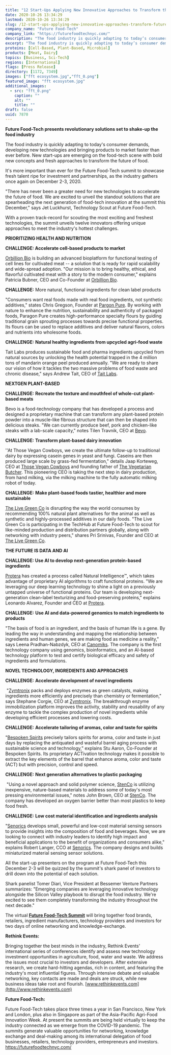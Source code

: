 ```yaml
---
title: "12 Start-Ups Applying New Innovative Approaches to Transform the Future of Food"
date: 2020-10-26 13:34:29
lastmod: 2020-10-26 13:34:29
slug: /12-start-ups-applying-new-innovative-approaches-transform-future-food
company_name: "Future Food-Tech"
company_link: "https://futurefoodtechnyc.com/"
description: "The food industry is quickly adapting to today’s consumer demands, developing new technologies and bringing products to market faster than ever before. New start-ups are emerging on the food-tech scene with bold new concepts and fresh approaches to transform the future of food. It’s more important than ever for the Future Food-Tech summit to showcase fresh talent ripe for investment and partnerships, as the industry gathers once again on December 2-3, 2020. With a proven track-record for scouting the most exciting and freshest technologies, the summit unveils twelve innovators offering unique approaches to meet the industry’s hottest challenges."
excerpt: "The food industry is quickly adapting to today’s consumer demands, developing new technologies and bringing products to market faster than ever before. New start-ups are emerging on the food-tech scene with bold new concepts and fresh approaches to transform the future of food. It’s more important than ever for the Future Food-Tech summit to showcase fresh talent ripe for investment and partnerships, as the industry gathers once again on December 2-3, 2020. With a proven track-record for scouting the most exciting and freshest technologies, the summit unveils twelve innovators offering unique approaches to meet the industry’s hottest challenges."
proteins: [Cell-Based, Plant-Based, Microbial]
products: [Meat, Dairy]
topics: [Business, Sci-Tech]
regions: [International]
flags: [Press Release]
directory: [1172, 7349]
images: ["fft ecosystem.jpg","fft_0.png"]
featured_image: "fft ecosystem.jpg"
additional_images:
  - src: "fft_0.png"
    caption: ""
    alt: ""
    title: ""
draft: false
uuid: 7870
---
```

**Future Food-Tech presents revolutionary solutions set to shake-up the
food industry**

The food industry is quickly adapting to today's consumer demands,
developing new technologies and bringing products to market faster than
ever before. New start-ups are emerging on the food-tech scene with bold
new concepts and fresh approaches to transform the future of food.

It's more important than ever for the Future Food-Tech summit to
showcase fresh talent ripe for investment and partnerships, as the
industry gathers once again on December 2-3, 2020.

"There has never been a greater need for new technologies to accelerate
the future of food. We are excited to unveil the standout solutions that
are spearheading the next generation of food-tech innovation at the
summit this December," says Jet Luckhurst, Technology Scout at Future
Food-Tech.

With a proven track-record for scouting the most exciting and freshest
technologies, the summit unveils twelve innovators offering unique
approaches to meet the industry's hottest challenges.

**PRIORITIZING HEALTH AND NUTRITION**

**CHALLENGE: Accelerate cell-based products to market**

[Orbillion Bio](https://www.orbillion.com/) is building an advanced
bioplatform for functional testing of cell lines for cultivated meat --
a solution that is ready for rapid scalability and wide-spread adoption.
"Our mission is to bring healthy, ethical, and flavorful cultivated meat
with a story to the modern consumer," explains Patricia Bubner, CEO and
Co-Founder at [Orbillion Bio](https://www.orbillion.com/).

**CHALLENGE:** More natural, functional ingredients for clean label
products

"Consumers want real foods made with real food ingredients, not
synthetic additives," states Chris Gregson, Founder at [Pargon
Pure](http://paragonpure.com/). By working *with* nature to enhance the
nutrition, sustainability and authenticity of packaged foods, Paragon
Pure creates high-performance specialty flours by guiding traditional
grain sprouting processes towards precise functional properties. Its
flours can be used to replace additives and deliver natural flavors,
colors and nutrients into wholesome foods.

**CHALLENGE:** **Natural healthy ingredients from upcycled agri-food
waste**

Tait Labs produces sustainable food and pharma ingredients upcycled from
natural sources by unlocking the health potential trapped in the 4
million tons of mandarin orange peel produced annually. "We are ready to
share our vision of how it tackles the two massive problems of food
waste and chronic disease," says Andrew Tait, CEO of [Tait
Labs](https://herring-eagle-mm93.squarespace.com/).

**NEXTGEN PLANT-BASED**

**CHALLENGE:** **Recreate the texture and mouthfeel of whole-cut
plant-based meats**

Bevo is a food-technology company that has developed a process and
designed a proprietary machine that can transform any plant-based
protein powder into a muscle-like fibrous structure that can then be
shaped into delicious steaks. "We can currently produce beef, pork and
chicken-like steaks with a lab-scale capacity," notes Tilen Travnik, CEO
at [Bevo](https://www.linkedin.com/company/bevo-tech/).

**CHALLENGE:** **Transform plant-based dairy innovation**

\'\'At Those Vegan Cowboys, we create the ultimate follow-up to
traditional dairy by expressing casein genes in yeast and fungi. Caseins
are then produced large scale by grass-fed fermentation," details Jaap
Korteweg, CEO at [Those Vegan Cowboys](https://thosevegancowboys.com/)
and founding father of [The Vegetarian
Butcher](https://www.thevegetarianbutcher.com/). This pioneering CEO is
taking the next step in dairy production, from hand milking, via the
milking machine to the fully automatic milking robot of today.

**CHALLENGE:** **Make plant-based foods tastier, healthier and more
sustainable**

[The Live Green Co](https://www.thelivegreenco.com/) is disrupting the
way the world consumes by recommending 100% natural plant alternatives
for the animal as well as synthetic and highly-processed additives in
our daily foods. "The Live Green Co is participating in the TechHub at
Future Food-Tech to scout for like-minded production and distribution
partners globally, along with networking with industry peers," shares
Pri Srinivas, Founder and CEO at [The Live Green
Co](https://www.thelivegreenco.com/).

**THE FUTURE IS DATA AND AI**

**CHALLENGE: Use AI to develop next-generation protein-based
ingredients**

[Protera](https://www.proterabio.com/) has created a process called
Natural Intelligence™, which takes advantage of proprietary AI
algorithms to craft functional proteins. \"We are leveraging our deep
learning technology to shine a light on a previously untapped universe
of functional proteins. Our team is developing next-generation
clean-label texturizing and food-preserving proteins,\" explains
Leonardo Alvarez, Founder and CEO at
[Protera](https://www.proterabio.com/).

**CHALLENGE:** **Use AI and data-powered genomics to match ingredients
to products**

"The basis of food is an ingredient, and the basis of human life is a
gene. By leading the way in understanding and mapping the relationship
between ingredients and human genes, we are making food as medicine a
reality," says Leena Pradhan-Nabzdyk, CEO at
[Canomiks](https://www.canomiks.com/). The company is the first
technology company using genomics, bioinformatics, and an AI-based
technology platform to test and certify biological efficacy and safety
of ingredients and formulations.

**NOVEL TECHNOLOGY, INGREDIENTS AND APPROACHES**

**CHALLENGE:** **Accelerate development of novel ingredients**

 "[Zymtronix](http://zymtronix.com/) packs and deploys enzymes as green
catalysts, making ingredients more efficiently and precisely than
chemistry or fermentation," says Stephane Corgie, CEO at
[Zymtronix](http://zymtronix.com/). The breakthrough enzyme
immobilization platform improves the activity, stability and reusability
of any enzyme to tackle the complex production of novel ingredients
while developing efficient processes and lowering costs.

**CHALLENGE:** **Accelerate tailoring of aromas, color and taste for
spirits**

"[Bespoken Spirits](https://www.bespokenspirits.com/) precisely tailors
spirits for aroma, color and taste in just days by replacing the
antiquated and wasteful barrel aging process with sustainable science
and technology," explains Stu Aaron, Co-Founder at Bespoken Spirits. Its
proprietary ACTivation technology makes it possible to extract the key
elements of the barrel that enhance aroma, color and taste (ACT) but
with precision, control and speed.

**CHALLENGE:** **Next generation alternatives to plastic packaging** 

 "Using a novel approach and solid polymer science,
[StenCo](https://www.stencollc.com/) is utilizing inexpensive,
nature-based materials to address some of today\'s most pressing
environmental issues," notes John Brown, CEO at
[StenCo](https://www.stencollc.com/). The company has developed an
oxygen barrier better than most plastics to keep food fresh.

**CHALLENGE:** **Low cost material identification and ingredients
analysis**

"[Senorics](https://senorics.com/) develops small, powerful and low-cost
material sensing sensors to provide insights into the composition of
food and beverages. Now, we are looking to connect with industry leaders
to identify high impact and beneficial applications to the benefit of
organizations and consumers alike," explains Robert Langer, CCO at
[Senorics](https://senorics.com/). The company designs and builds
miniaturized material sensing sensor solutions.

All the start-up presenters on the program at Future Food-Tech this
December 2-3 will be quizzed by the summit's shark panel of investors to
drill down into the potential of each solution.

Shark panelist Tomer Diari, Vice President at Bessemer Venture Partners
summarizes: "Emerging companies are leveraging innovative technology
alongside the Silicon Valley playbook to disrupt the food industry.
We're excited to see them completely transforming the industry
throughout the next decade."

The virtual **[Future Food-Tech
Summit](http://www.futurefoodtechnyc.com)** will bring together food
brands, retailers, ingredient manufacturers, technology providers and
investors for two days of online networking and knowledge-exchange.

**Rethink Events:**

Bringing together the best minds in the industry, Rethink Events'
international series of conferences identify and assess new technology
investment opportunities in agriculture, food, water and waste. We
address the issues most crucial to investors and developers. After
extensive research, we create hard-hitting agendas, rich in content, and
featuring the industry's most influential figures. Through intensive
debate and valuable networking, key contacts are made and deals are
struck, while new business ideas take root and flourish.
[www.rethinkevents.com](http://www.rethinkevents.com)

**Future Food-Tech:**

Future Food-Tech takes place three times a year in San Francisco, New
York and London, plus also in Singapore as part of the Asia-Pacific
Agri-Food Innovation Week. At present the summits are being held
virtually to keep the industry connected as we emerge from the COVID-19
pandemic. The summits generate valuable opportunities for networking,
knowledge exchange and deal-making among its international delegation of
food businesses, retailers, technology providers, entrepreneurs and
investors. <https://futurefoodtechnyc.com/>
